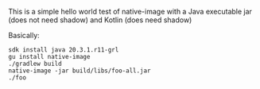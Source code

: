 This is a simple hello world test of native-image with a Java executable jar (does not need shadow) and Kotlin (does need shadow)

Basically:
```
sdk install java 20.3.1.r11-grl 
gu install native-image
./gradlew build
native-image -jar build/libs/foo-all.jar
./foo
```
